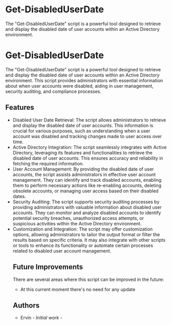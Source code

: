 # Get-DisabledUserDate
The "Get-DisabledUserDate" script is a powerful tool designed to retrieve and display the disabled date of user accounts within an Active Directory environment.

  <div class="container">
    <h1>Get-DisabledUserDate</h1>
    <p>The "Get-DisabledUserDate" script is a powerful tool designed to retrieve and display the disabled date of user accounts within an Active Directory environment. This script provides administrators with essential information about when user accounts were disabled, aiding in user management, security auditing, and compliance processes.</p>
    <h2>Features</h2>
    <ul>
      <li>Disabled User Date Retrieval: The script allows administrators to retrieve and display the disabled date of user accounts. This information is crucial for various purposes, such as understanding when a user account was disabled and tracking changes made to user access over time.</li>
      <li>Active Directory Integration: The script seamlessly integrates with Active Directory, leveraging its features and functionalities to retrieve the disabled date of user accounts. This ensures accuracy and reliability in fetching the required information.</li>
      <li>User Account Management: By providing the disabled date of user accounts, the script assists administrators in effective user account management. They can identify and track disabled accounts, enabling them to perform necessary actions like re-enabling accounts, deleting obsolete accounts, or managing user access based on their disabled dates.</li>
      <li>Security Auditing: The script supports security auditing processes by providing administrators with valuable information about disabled user accounts. They can monitor and analyze disabled accounts to identify potential security breaches, unauthorized access attempts, or suspicious activities within the Active Directory environment.</li>
      <li>Customization and Integration: The script may offer customization options, allowing administrators to tailor the output format or filter the results based on specific criteria. It may also integrate with other scripts or tools to enhance its functionality or automate certain processes related to disabled user account management.</li>
   
<h2>Future Improvements</h2>
There are several areas where this script can be improved in the future:

<ul>
<li> At this current moment there's no need for any update </li>

</ul>
<h2>Authors</h2>
<ul>
  
  </html>
<li>Ervin - <i>Initial work</i> - <a href="https://github.com/mrcodeporter"</a></li>
</ul>
